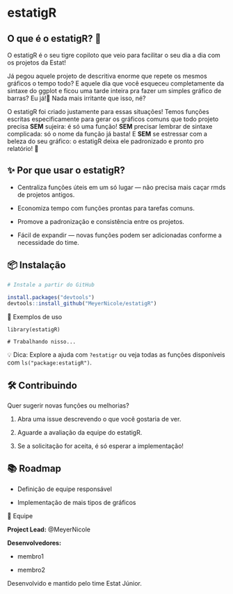 # estatigR

## O que é o estatigR? 🐅

O estatigR é o seu tigre copiloto que veio para facilitar o seu dia a dia com os projetos da Estat!

Já pegou aquele projeto de descritiva enorme que repete os mesmos gráficos o tempo todo? 
E aquele dia que você esqueceu completamente da sintaxe do ggplot e ficou uma tarde inteira pra fazer um simples
gráfico de barras? Eu já!🤚 Nada mais irritante que isso, né?  

O estatigR foi criado justamente para essas situações! Temos funções escritas especificamente para gerar os 
gráficos comuns que todo projeto precisa **SEM** sujeira: é só uma função! **SEM** precisar lembrar de sintaxe
complicada: só o nome da função já basta! E **SEM** se estressar com a beleza do seu gráfico: o estatigR deixa
ele padronizado e pronto pro relatório! 💙

## ✨ Por que usar o estatigR?

* Centraliza funções úteis em um só lugar — não precisa mais caçar rmds de projetos antigos.

* Economiza tempo com funções prontas para tarefas comuns.

* Promove a padronização e consistência entre os projetos.

* Fácil de expandir — novas funções podem ser adicionadas conforme a necessidade do time.

## 📦 Instalação

``` R
# Instale a partir do GitHub

install.packages("devtools")
devtools::install_github("MeyerNicole/estatigR")

```

🚀 Exemplos de uso

```
library(estatigR)

# Trabalhando nisso...
```

💡 Dica: Explore a ajuda com `?estatigr` ou veja todas as funções disponíveis com `ls("package:estatigR")`.

## 🛠 Contribuindo

Quer sugerir novas funções ou melhorias?

1. Abra uma issue descrevendo o que você gostaria de ver.

2. Aguarde a avaliação da equipe do estatigR.

3. Se a solicitação for aceita, é só esperar a implementação!

## 📚 Roadmap

* Definição de equipe responsável

* Implementação de mais tipos de gráficos

👥 Equipe

**Project Lead:** @MeyerNicole

**Desenvolvedores:**

* membro1

* membro2

Desenvolvido e mantido pelo time Estat Júnior.
